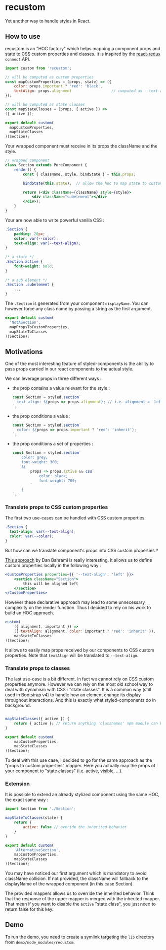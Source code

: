 # recustom

Yet another way to handle styles in React.

## How to use

recustom is an "HOC factory" which helps mapping a component props and state to CSS custom properties and classes. It is inspired by the [react-redux](https://github.com/reduxjs/react-redux) `connect` API.

```jsx
import custom from 'recustom';

// will be computed as custom properties
const mapCustomProperties = (props, state) => ({
    color: props.important ? 'red': 'black',
    textAlign: props.alignment 					// computed as --text-align
});

// will be computed as state classes
const mapStateClasses = (props, { active }) => 
({ active });

export default custom(
  mapCustomProperties,
  mapStateClasses
)(Section);
```

Your wrapped component must receive in its props the className and the style.

```jsx
// wrapped component
class Section extends PureComponent {
    render() {
        const { className, style, bindState } = this.props;

        bindState(this.state);  // allow the hoc to map state to custom properties and classes

        return (<div className={className} style={style}>
            <div className="subelement"></div>
        </div>);
    }
}
```

Your are now able to write powerful vanilla CSS :

```css
.Section {
  	padding: 20px;
  	color: var(--color);
 	text-align: var(--text-align);
}
    
/* a state */
.Section.active {
    font-weight: bold;
}
  
/* a sub element */
.Section .subelement {
    ...
}

```
The `.Section` is generated from your component `displayName`. You can however force any class name by passing a string as the first argument.

```js
export default custom(
  'NotASection',
  mapPropsToCustomProperties,
  mapStateToClasses
)(Section);
```



## Motivations

One of the most interesting feature of styled-components is the ability to pass props carried in our react components to the actual style.

We can leverage props in three different ways :

- the prop contains a value relevant for the style :

  ```js
  const Section = styled.section`
  	text-align: ${props => props.alignment}; // i.e. alignment = 'left'
  `;
  ```

- the prop conditions a value :

  ```js
  const Section = styled.section`
  	color: ${props => props.important ? 'red': 'inherit'};
  `;
  ```

- the prop conditions a set of properties :

  ```js
  const Section = styled.section`
      color: grey;
      font-weight: 300;
      ${
          props => props.active && css`
              color: black;
              font-weight: 700;
          `
      }
  `;
  ```

### Translate props to CSS custom properties

The first two use-cases can be handled with CSS custom properties.

```css
.Section {
  text-align: var(--text-align);
  color: var(--color);
}
```

But how can we translate component's props into CSS custom properties ?

[This approach](https://github.com/danbahrami/react-custom-properties) by Dan Bahrami is really interesting. It allows us to define custom properties locally in the following way :

```jsx
<CustomProperties properties={{ '--text-align': 'left' }}>
    <section className="Section">
    	this will be aligned left
    </section>
</CustomProperties>
```

However these declarative approach may lead to some unnecessary complexity on the render function. Thus I decided to rely on his work to build an HOC approach.

```js
custom(
	({ alignment, important }) => 
	({ textAlign: alignment, color: important ? 'red': 'inherit' }),
	mapStateToClasses
)(Section);
```

It allows to easily map props received by our components to CSS custom properties. Note that `textAlign` will be translated to `--text-align`.

### Translate props to classes

The last use-case is a bit different. In fact we cannot rely on CSS custom properties anymore. However we can rely on the most old school way to deal with dynamism with CSS : "state classes". It is a common way (still used in Bootstrap v4) to handle how an element change its display throughout interactions. And this is exactly what styled-components do in background.

```js

mapStateClasses({ active }) {
    return { active }; // return anything 'classnames' npm module can handle 
}

export default custom(
	mapCustomProperties,
	mapStateClasses
)(Section);
```

To deal with this use case, I decided to go for the same approach as the "props to custom properties" mapper. Here you actually map the props of your component to "state classes" (i.e. active, visible, ...).

### Extension

It is possible to extend an already stylized component using the same HOC, the exact same way :

```js
import Section from './Section';

mapStateToClasses(state) {
    return {
        active: false // overide the inherited behavior
    }
}

export default custom(
    'AlternativeSection',
	mapCustomProperties,
	mapStateClasses
)(Section);
```

You may have noticed our first argument which is mandatory to avoid className collision. If not provided, the className will fallback to the displayName of the wrapped component (in this case Section).

The provided mappers allows us to override the inherited behavior. Think that the response of the upper mapper is merged with the inherited mapper. That mean if you want to disable the `active` "state class", you just need to return false for this key.

## Demo

To run the demo, you need to create a symlink targeting the `lib` directory from `demo/node_modules/recustom`.
